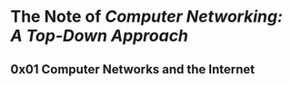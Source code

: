 # The Note of *Computer Networking: A Top-Down Approach*

## 0x01 Computer Networks and the Internet
